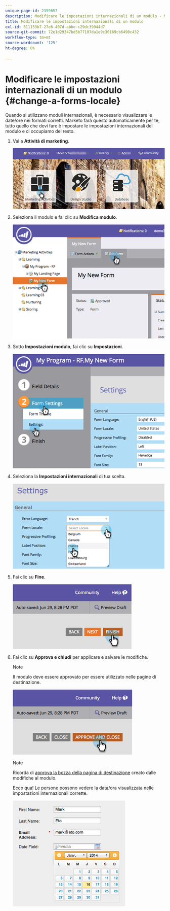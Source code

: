 ```yaml
---
unique-page-id: 2359657
description: Modificare le impostazioni internazionali di un modulo - Marketo Docs - Documentazione del prodotto
title: Modificare le impostazioni internazionali di un modulo
exl-id: 811153b7-27e6-407d-abbe-c29dc39944d7
source-git-commit: 72e1d29347bd5b77107da1e9c30169cb6490c432
workflow-type: tm+mt
source-wordcount: '125'
ht-degree: 0%

---
```


# Modificare le impostazioni internazionali di un modulo {#change-a-forms-locale}

Quando si utilizzano moduli internazionali, è necessario visualizzare le date/ore nei formati corretti. Marketo farà questo automaticamente per te, tutto quello che devi fare è impostare le impostazioni internazionali del modulo e ci occupiamo del resto.

1. Vai a **Attività di marketing**.

   ![](assets/login-marketing-activities-7.png)

1. Seleziona il modulo e fai clic su **Modifica modulo**.

   ![](assets/image2014-9-15-12-3a52-3a52.png)

1. Sotto **Impostazioni modulo**, fai clic su **Impostazioni**.

   ![](assets/image2014-9-15-12-3a53-3a23.png)

1. Seleziona la **Impostazioni internazionali** di tua scelta.

   ![](assets/image2014-9-15-12-3a53-3a35.png)

1. Fai clic su **Fine**.

   ![](assets/image2014-9-15-12-3a53-3a43.png)

1. Fai clic su **Approva e chiudi** per applicare e salvare le modifiche.

   >[!NOTE]
   >
   >Il modulo deve essere approvato per essere utilizzato nelle pagine di destinazione.

   ![](assets/image2014-9-15-12-3a53-3a52.png)

   >[!NOTE]
   >
   >Ricorda di [approva la bozza della pagina di destinazione](/help/marketo/product-docs/demand-generation/landing-pages/understanding-landing-pages/approve-unapprove-or-delete-a-landing-page.md) creato dalle modifiche al modulo.

   Ecco qua! Le persone possono vedere la data/ora visualizzata nelle impostazioni internazionali corrette.

   ![](assets/image2014-9-15-12-3a53-3a59.png)
